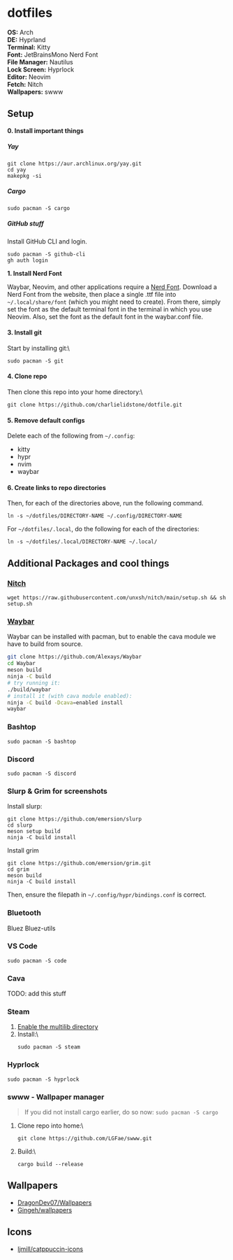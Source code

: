 # dotfiles

**OS:** Arch\
**DE:** Hyprland\
**Terminal:** Kitty\
**Font:** JetBrainsMono Nerd Font\
**File Manager:** Nautilus\
**Lock Screen:** Hyprlock\
**Editor:** Neovim\
**Fetch:** Nitch\
**Wallpapers:** swww

## Setup

**0. Install important things**
##### Yay
```
git clone https://aur.archlinux.org/yay.git
cd yay
makepkg -si
```

##### Cargo
```
sudo pacman -S cargo
```

##### GitHub stuff
Install GitHub CLI and login.
```
sudo pacman -S github-cli
gh auth login
```

**1. Install Nerd Font**

Waybar, Neovim, and other applications require a [Nerd Font](https://www.nerdfonts.com/font-downloads). Download a Nerd Font from the website, then place a single .ttf file into ```~/.local/share/font``` (which you might need to create). From there, simply set the font as the default terminal font in the terminal in which you use Neovim. Also, set the font as the default font in the waybar.conf file.

#### 3. Install git
Start by installing git:\
```
sudo pacman -S git
```

#### 4. Clone repo
Then clone this repo into your home directory:\
```
git clone https://github.com/charlielidstone/dotfile.git
```

#### 5. Remove default configs
Delete each of the following from ```~/.config```:
- kitty
- hypr
- nvim
- waybar

#### 6. Create links to repo directories
Then, for each of the directories above, run the following command.

```
ln -s ~/dotfiles/DIRECTORY-NAME ~/.config/DIRECTORY-NAME
```

For ```~/dotfiles/.local```, do the following for each of the directories:

```
ln -s ~/dotfiles/.local/DIRECTORY-NAME ~/.local/
```


## Additional Packages and cool things

### [Nitch](https://github.com/ssleert/nitch)
```
wget https://raw.githubusercontent.com/unxsh/nitch/main/setup.sh && sh setup.sh
```

### [Waybar](https://github.com/Alexays/Waybar)

Waybar can be installed with pacman, but to enable the cava module we have to build from source.

```bash
git clone https://github.com/Alexays/Waybar
cd Waybar
meson build
ninja -C build
# try running it:
./build/waybar
# install it (with cava module enabled):
ninja -C build -Dcava=enabled install
waybar
```

### Bashtop
```
sudo pacman -S bashtop
```

### Discord
```
sudo pacman -S discord
```

### Slurp & Grim for screenshots
Install slurp:
```
git clone https://github.com/emersion/slurp
cd slurp
meson setup build
ninja -C build install
```
Install grim
```
git clone https://github.com/emersion/grim.git
cd grim
meson build
ninja -C build install
```
Then, ensure the filepath in `~/.config/hypr/bindings.conf` is correct.

### Bluetooth
Bluez
Bluez-utils

### VS Code
```
sudo pacman -S code
```

### Cava
TODO: add this stuff

### Steam
1. [Enable the multilib directory](https://wiki.archlinux.org/title/Official_repositories#Enabling_multilib)
2. Install:\
   ```
   sudo pacman -S steam
   ```

### Hyprlock

```
sudo pacman -S hyprlock
```

### swww - Wallpaper manager
> If you did not install cargo earlier, do so now: ```sudo pacman -S cargo```
1. Clone repo into home:\
   ```
   git clone https://github.com/LGFae/swww.git
   ```
3. Build:\
   ```
   cargo build --release
   ```

## Wallpapers
- [DragonDev07/Wallpapers](https://github.com/DragonDev07/Wallpapers)
- [Gingeh/wallpapers](https://github.com/Gingeh/wallpapers)

## Icons
- [ljmill/catppuccin-icons](https://github.com/ljmill/catppuccin-icons)
